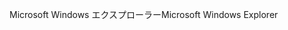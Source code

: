 <span data-ttu-id="09d48-101">Microsoft Windows エクスプローラー</span><span class="sxs-lookup"><span data-stu-id="09d48-101">Microsoft Windows Explorer</span></span>